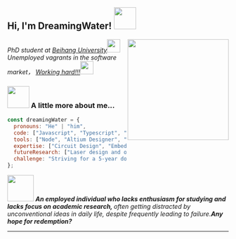 <h2> Hi, I'm DreamingWater! <img src="https://media.giphy.com/media/mGcNjsfWAjY5AEZNw6/giphy.gif" width="50"></h2>
<img align='right' src="https://media.giphy.com/media/v1.Y2lkPTc5MGI3NjExeXduNHVkaWhjODZzNnFlZXcxMW5uYjNibHlmNjJzd21kejA3ZTUzbiZlcD12MV9pbnRlcm5hbF9naWZfYnlfaWQmY3Q9Zw/12KPpBIdG8kqIg/giphy.gif" width="230">
<p><em>PhD student at <a href="https://www.buaa.edu.cn/">Beihang University</a><img src="https://media.giphy.com/media/fYSnHlufseco8Fh93Z/giphy.gif" width="30"></br>Unemployed vagrants in the software market， <a href="https://d.buaa.edu.cn/https/77726476706e69737468656265737421e7e056d2243e635930068cb8/">Working hard!!!</a><img src="https://media.giphy.com/media/WUlplcMpOCEmTGBtBW/giphy.gif" width="30"> 
</em></p>




### <img src="https://media.giphy.com/media/VgCDAzcKvsR6OM0uWg/giphy.gif" width="50"> A little more about me...  

```javascript
const dreamingWater = {
  pronouns: "He" | "him",
  code: ["Javascript", "Typescript", "HTML", "CSS", "Matlab", "Python", "C++", "C"],
  tools: ["Node", "Altium Designer", "Solidworks", "Ltspice", "Keil5"],
  expertise: ["Circuit Design", "Embedded Development"，"HTML Design"],
  futureResearch: ["Laser design and optimization"],
  challenge: "Striving for a 5-year doctoral degree"
};

```

<img src="https://media.giphy.com/media/v1.Y2lkPTc5MGI3NjExdmcxdnl3ZmhoOXM5d2hnYnM4ZTRzcHYybjZkenVjcG1xNXp0N2NwYiZlcD12MV9pbnRlcm5hbF9naWZfYnlfaWQmY3Q9Zw/qQdL532ZANbjy/giphy.gif" width="60"> <em><b>
An employed individual who lacks enthusiasm for studying and lacks focus on academic research, </b>often getting distracted by unconventional ideas in daily life, despite frequently leading to failure.<b>Any hope for redemption?</b></em>

---

